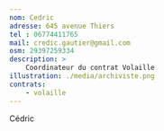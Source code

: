 ```yaml
---
nom: Cedric
adresse: 645 avenue Thiers
tel : 06774411765
mail: credic.gautier@gmail.com
osm: 29397259334
description: >
    Coordinateur du contrat Volaille
illustration: ./media/archiviste.png
contrats:
    - volaille
---
```


Cédric